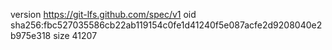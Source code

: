 version https://git-lfs.github.com/spec/v1
oid sha256:fbc527035586cb22ab119154c0fe1d41240f5e087acfe2d9208040e2b975e318
size 41207
